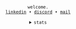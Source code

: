 <div align="center">
  <!--- Inspired from janleigh readmes!! --->
  <samp>
    welcome.<br/>
    <a href="https://www.linkedin.com/in/oluwasijibomi-ilesanmi-8504b123a/">linkedin</a> •
    <a href="https://discord.com/users/529714655333974025">discord</a> •
    <a href="mailto:gbemilesanmi@gmail.com">mail</a><br>
  </samp>
  <br>


  <details><summary><samp>stats</samp></summary><br>
    <table>
      <tr>
        <th><img src="https://github-readme-stats.vercel.app/api?username=imnaseli&show_icons=true&count_private=true&include_all_commits=true&theme=dark&show_icons=true&layout=compact&bg_color=00000000&border_color=00000000"/><br></th>
        <th><img src="https://github-readme-stats.vercel.app/api/top-langs?username=imnaseli&layout=compact&hide=Python,Jupyter&Notebook,Cython,html&langs_count=6&show_icons=true&bg_color=00000000&border_color=00000000"/></th>
      </tr>
    </table>

  </details>

</div>
